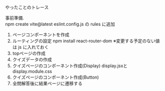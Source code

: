 やったことのトレース

事前準備.  
npm create vite@latest
eslint.config.js の rules に追加

1. ページコンポーネントを作成
2. ルーティングの設定
   npm install react-router-dom
   ※変更する予定のない値は js に入れておく
3. topページの作成
4. クイズデータの作成
5. クイズページのコンポーネント作成(Display)
   display.jsxとdisplay.module.css
6. クイズページのコンポーネント作成(Button)
7. 全問解答後に結果ページに遷移する